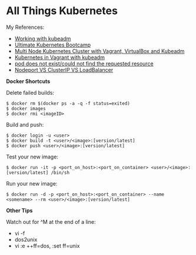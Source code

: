 # All Things Kubernetes

My References:
* [Working with kubeadm](https://kubernetes.io/docs/setup/independent/install-kubeadm/)
* [Ultimate Kubernetes Bootcamp](https://schoolofdevops.github.io/ultimate-kubernetes-bootcamp/)
* [Multi Node Kubernetes Cluster with Vagrant, VirtualBox and Kubeadm](https://medium.com/@wso2tech/multi-node-kubernetes-cluster-with-vagrant-virtualbox-and-kubeadm-9d3eaac28b98)
* [Kubernetes in Vagrant with kubeadm](https://medium.com/@lizrice/kubernetes-in-vagrant-with-kubeadm-21979ded6c63)
* [pod does not exist/could not find the requested resource](https://medium.com/@joatmon08/playing-with-kubeadm-in-vagrant-machines-part-2-bac431095706)
* [Nodeport VS ClusterIP VS LoadBalancer](https://medium.com/google-cloud/kubernetes-nodeport-vs-loadbalancer-vs-ingress-when-should-i-use-what-922f010849e0)

**Docker Shortcuts**

Delete failed builds:
```
$ docker rm $(docker ps -a -q -f status=exited)
$ docker images
$ docker rmi <imageID>
```

Build and push:
```
$ docker login -u <user>
$ docker build -t <user>/<image>:[version/latest]
$ docker push <user>/<image>:[version/latest]
```

Test your new image:
```
$ docker run -it -p <port_on_host>:<port_on_container> <user>/<image>:[version/latest] /bin/sh
```

Run your new image:
```
$ docker run -d -p <port_on_host>:<port_on_container> --name <somename> --rm <user>/<image>:[version/latest]
```

**Other Tips**

Watch out for ^M at the end of a line:
- vi -f <filename>
- dos2unix <filename>
- vi :e ++ff=dos, :set ff=unix
